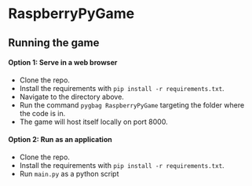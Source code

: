 # RaspberryPyGame

## Running the game

#### Option 1: Serve in a web browser

- Clone the repo.
- Install the requirements with `pip install -r requirements.txt`.
- Navigate to the directory above.
- Run the command `pygbag RaspberryPyGame` targeting the folder where the code is in.
- The game will host itself locally on port 8000.

#### Option 2: Run as an application

- Clone the repo.
- Install the requirements with `pip install -r requirements.txt`.
- Run `main.py` as a python script
